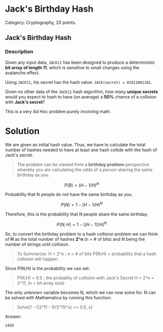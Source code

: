 # Jack's Birthday Hash

Category: Cryptography, 20 points.

## Jack's Birthday Hash
### Description

Given any input data, `JACK11` has been designed to produce a deterministic **bit array of length 11**, which is sensitive to small changes using the avalanche effect.

Using `JACK11`, his secret has the hash value: `JACK(secret) = 01011001101`.

Given no other data of the `JACK11` hash algorithm, how many **unique secrets** would you expect to hash to have (on average) a **50%** chance of a collision with **Jack's secret**?

This is a very Ad Hoc problem purely involving math.

# Solution

We are given an initial hash value. Thus, we have to calculate the total number of hashes needed to have at least one hash collide with the hash of Jack's secret.


> The problem can be viewed from a **birthday problem** perspective whereby you are calculating the odds of a person sharing the same birthday as you.

```math
P(B) = (H-1/H)^N
```
Probability that N people do not have the same birthday as you.

```math
P(N) = 1-(H-1/H)^N
```
Therefore, this is the probability that N people share the same birthday.

```math
P(N;H) = 1-((H-1)/H)^N
```
So, to convert the birthday problem to a hash collision problem we can think of **H** as the total number of hashes **2^n** (n = # of bits) and N being the number of strings until collision. 

> To Summarize:
> H = 2^n ; n = # of bits
> P(N;H) = probability that a hash collision will happen

Since P(N;H) is the probability we can set:
> P(N;H) = 0.5 ; the probaility of collision with Jack's Secret
> H = 2^n = 2^11; (n = bit array size)

The only unknown variable becomes N, which we can now solve for.
N can be solved with Mathematica by running this function:

> Solve[1 - ((2^11 - 1)/2\^11)^x) == 0.5, x]

Answer:

`1420`






 

